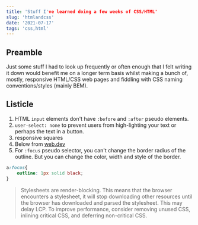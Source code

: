 ```yaml
---
title: 'Stuff I've learned doing a few weeks of CSS/HTML'
slug: 'htmlandcss'
date: '2021-07-17'
tags: 'css,html'
---
```


## Preamble

Just some stuff I had to look up frequently or often enough that I felt writing it down would benefit me on a longer term basis whilst making a bunch of, mostly, responsive HTML/CSS web pages and fiddling with CSS naming conventions/styles (mainly BEM).

## Listicle

1. HTML `input` elements don't have `:before` and `:after` pseudo elements.
2. `user-select: none` to prevent users from high-lighting your text or perhaps the text in a button.
3. responsive squares
4. Below from [web.dev](https://web.dev/css-web-vitals/#critical-css)
5. For `:focus` pseudo selector, you can't change the border radius of the outline.  But you can change the color, width and style of the border.  

```css
a:focus{
    outline: 1px solid black;
}
```

> Stylesheets are render-blocking. This means that the browser encounters a stylesheet, it will stop downloading other resources until the browser has downloaded and parsed the stylesheet. This may delay LCP. To improve performance, consider removing unused CSS, inlining critical CSS, and deferring non-critical CSS.
